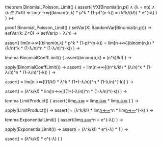 theorem Binomial_Poisson_Limit() {
  assert(
    ∀X[Binomial(n,p)] ∧ (λ = np) ∧ (k ∈ ℤ≥0) ⇒
    lim[n→∞](binom(n,k) * p^k * (1-p)^(n-k)) = (λ^k/(k!)) * e^(-λ)
  )
} ↔

proof Binomial_Poisson_Limit() {
  setVar(X: RandomVar[Binomial(n,p)]) →
  setVar(k: ℤ≥0) →
  setVar(p = λ/n) →
  
  assert(
    lim[n→∞](binom(n,k) * p^k * (1-p)^(n-k)) =
    lim[n→∞](binom(n,k) * (λ/n)^k * (1-λ/n)^n * (1-λ/n)^(-k))
  ) →
  
  lemma BinomialCoeffLimit() {
    assert(binom(n,k) = (n^k)/k!)
  } →
  
  apply(BinomialCoeffLimit()) →
  assert(
    = lim[n→∞]((n^k/k!) * (λ/n)^k * (1-λ/n)^n * (1-λ/n)^(-k))
  ) →
  
  assert(
    = lim[n→∞]((1/k!) * λ^k * (1+(-λ/n))^n * (1-λ/n)^(-k))
  ) →
  
  assert(
    = (λ^k/k!) * lim[n→∞]((1+(-λ/n))^n * (1-λ/n)^(-k))
  ) →
  
  lemma LimitProduct() {
    assert(
      lim[n→∞](f(n)*g(n)) = lim[n→∞](f(n)) * lim[n→∞](g(n))
    )
  } →
  
  apply(LimitProduct()) →
  assert(
    = (λ^k/k!) * lim[n→∞](1+(-λ/n))^n * lim[n→∞](1-λ/n)^(-k)
  ) →
  
  lemma ExponentialLimit() {
    assert(lim[n→∞](1+(-λ/n))^n = e^(-λ))
  } →
  
  apply(ExponentialLimit()) →
  assert(
    = (λ^k/k!) * e^(-λ) * 1
  ) →
  
  assert(
    = (λ^k/k!) * e^(-λ)
  )
}